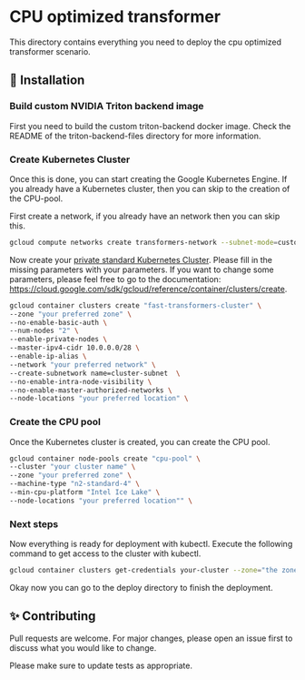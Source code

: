 # CPU optimized transformer

This directory contains everything you need to deploy the cpu optimized transformer scenario.

## 💾 Installation


### Build custom NVIDIA Triton backend image
First you need to build the custom triton-backend docker image. Check the README of the triton-backend-files directory for more information.

### Create Kubernetes Cluster
Once this is done, you can start creating the Google Kubernetes Engine. If you already have a Kubernetes cluster, then you can skip to the creation of the CPU-pool.

First create a network, if you already have an network then you can skip this.

```bash
gcloud compute networks create transformers-network --subnet-mode=custom --bgp-routing-mode=regional
```

Now create your [private standard Kubernetes Cluster](https://cloud.google.com/kubernetes-engine/docs/how-to/private-clusters). Please fill in the missing parameters with your parameters. If you want to change some parameters, please feel free to go to the documentation: 
https://cloud.google.com/sdk/gcloud/reference/container/clusters/create.


```bash
gcloud container clusters create "fast-transformers-cluster" \
--zone "your preferred zone" \
--no-enable-basic-auth \
--num-nodes "2" \
--enable-private-nodes \
--master-ipv4-cidr 10.0.0.0/28 \
--enable-ip-alias \
--network "your preferred network" \
--create-subnetwork name=cluster-subnet  \
--no-enable-intra-node-visibility \
--no-enable-master-authorized-networks \ 
--node-locations "your preferred location" \
```

### Create the CPU pool

Once the Kubernetes cluster is created, you can create the CPU pool.

```bash
gcloud container node-pools create "cpu-pool" \
--cluster "your cluster name" \
--zone "your preferred zone" \
--machine-type "n2-standard-4" \
--min-cpu-platform "Intel Ice Lake" \ 
--node-locations "your preferred location"" \
```

### Next steps
Now everything is ready for deployment with kubectl. Execute the following command to get access to the cluster with kubectl.

```bash
gcloud container clusters get-credentials your-cluster --zone="the zone of your cluster"
```

Okay now you can go to the deploy directory to finish the deployment.


## ✨ Contributing

Pull requests are welcome. For major changes, please open an issue first to discuss what you would like to change.

Please make sure to update tests as appropriate.
